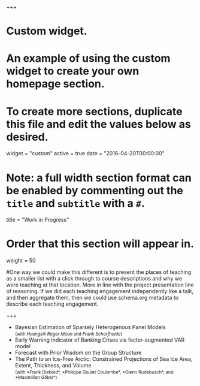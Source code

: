 +++
# Custom widget.
# An example of using the custom widget to create your own homepage section.
# To create more sections, duplicate this file and edit the values below as desired.
widget = "custom"
active = true
date = "2016-04-20T00:00:00"

# Note: a full width section format can be enabled by commenting out the `title` and `subtitle` with a `#`.
title = "Work in Progress"


# Order that this section will appear in.
weight = 50

#One way we could make this different is to present the places of teaching as a smaller list with a click through to course descriptions and why we were teaching at that location. More in line with the project presentation line of reasoning. If we did each teaching engagement independently like a talk, and then aggregate them, then we could use schema.org metadata to describe each teaching engagement.

+++
<ul>
  <li> Bayesian Estimation of Sparsely Heterogenous Panel Models <br /> <small>(with <i>Hyungsik Roger Moon</i> and <i>Frank Schorfheide</i>)</small> </li>

  <li> Early Warning Indicator of Banking Crises via factor-augmented VAR model </li>

  <li> Forecast with Prior Wisdom on the Group Structure </li>

  <li> The Path to an Ice-Free Arctic: Constrained Projections of Sea Ice Area, Extent, Thickness, and Volume <br /> <small>(with *Frank Diebold*, *Philippe Goulet Coulombe*, *Glenn Rudebusch*, and *Maximilian Göbel*)</small> </li>
</ul>
